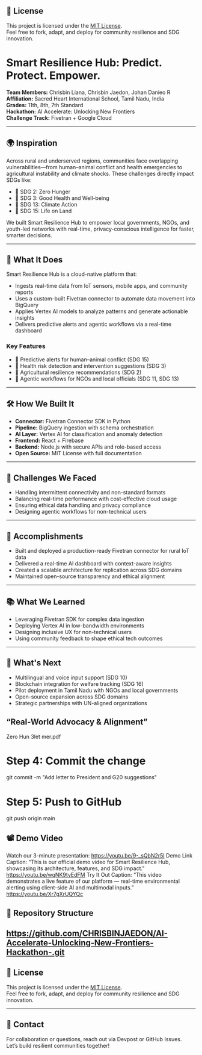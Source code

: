 ## 📄 License

This project is licensed under the [MIT License](LICENSE).  
Feel free to fork, adapt, and deploy for community resilience and SDG innovation.

# Smart Resilience Hub: Predict. Protect. Empower.

**Team Members:** Chrisbin Liana, Chrisbin Jaedon, Johan Danieo R  
**Affiliation:** Sacred Heart International School, Tamil Nadu, India  
**Grades:** 11th, 8th, 7th Standard  
**Hackathon:** AI Accelerate: Unlocking New Frontiers  
**Challenge Track:** Fivetran + Google Cloud

---

## 🌍 Inspiration

Across rural and underserved regions, communities face overlapping vulnerabilities—from human–animal conflict and health emergencies to agricultural instability and climate shocks. These challenges directly impact SDGs like:

- 🥗 SDG 2: Zero Hunger  
- 🏥 SDG 3: Good Health and Well-being  
- 🌱 SDG 13: Climate Action  
- 🐘 SDG 15: Life on Land  

We built Smart Resilience Hub to empower local governments, NGOs, and youth-led networks with real-time, privacy-conscious intelligence for faster, smarter decisions.

---

## 🚀 What It Does

Smart Resilience Hub is a cloud-native platform that:

- Ingests real-time data from IoT sensors, mobile apps, and community reports  
- Uses a custom-built Fivetran connector to automate data movement into BigQuery  
- Applies Vertex AI models to analyze patterns and generate actionable insights  
- Delivers predictive alerts and agentic workflows via a real-time dashboard

### Key Features

- 🐾 Predictive alerts for human–animal conflict (SDG 15)  
- 🏥 Health risk detection and intervention suggestions (SDG 3)  
- 🌾 Agricultural resilience recommendations (SDG 2)  
- 🧭 Agentic workflows for NGOs and local officials (SDG 11, SDG 13)

---

## 🛠️ How We Built It

- **Connector:** Fivetran Connector SDK in Python  
- **Pipeline:** BigQuery ingestion with schema orchestration  
- **AI Layer:** Vertex AI for classification and anomaly detection  
- **Frontend:** React + Firebase  
- **Backend:** Node.js with secure APIs and role-based access  
- **Open Source:** MIT License with full documentation

---

## 🧩 Challenges We Faced

- Handling intermittent connectivity and non-standard formats  
- Balancing real-time performance with cost-effective cloud usage  
- Ensuring ethical data handling and privacy compliance  
- Designing agentic workflows for non-technical users

---

## 🏅 Accomplishments

- Built and deployed a production-ready Fivetran connector for rural IoT data  
- Delivered a real-time AI dashboard with context-aware insights  
- Created a scalable architecture for replication across SDG domains  
- Maintained open-source transparency and ethical alignment

---

## 📚 What We Learned

- Leveraging Fivetran SDK for complex data ingestion  
- Deploying Vertex AI in low-bandwidth environments  
- Designing inclusive UX for non-technical users  
- Using community feedback to shape ethical tech outcomes

---

## 🔮 What's Next

- Multilingual and voice input support (SDG 10)  
- Blockchain integration for welfare tracking (SDG 16)  
- Pilot deployment in Tamil Nadu with NGOs and local governments  
- Open-source expansion across SDG domains  
- Strategic partnerships with UN-aligned organizations
## “Real-World Advocacy & Alignment”
Zero Hun 3let mer.pdf

# Step 4: Commit the change
git commit -m "Add letter to President and G20 suggestions"


# Step 5: Push to GitHub
git push origin main

## 📽️ Demo Video

Watch our 3-minute presentation: 
https://youtu.be/9-_sQbN2r5I
Demo Link Caption:
“This is our official demo video for Smart Resilience Hub, showcasing its architecture, features, and SDG impact.”
https://youtu.be/wqNK9tvEdFM
Try It Out Caption:
“This video demonstrates a live feature of our platform — real-time environmental alerting using client-side AI and multimodal inputs.”
https://youtu.be/Xr7gXrUQYQc



## 📂 Repository Structure
https://github.com/CHRISBINJAEDON/AI-Accelerate-Unlocking-New-Frontiers-Hackathon-.git
---

## 📄 License

This project is licensed under the [MIT License](LICENSE).  
Feel free to fork, adapt, and deploy for community resilience and SDG innovation.

---

## 🤝 Contact

For collaboration or questions, reach out via Devpost or GitHub Issues.  
Let’s build resilient communities together!
